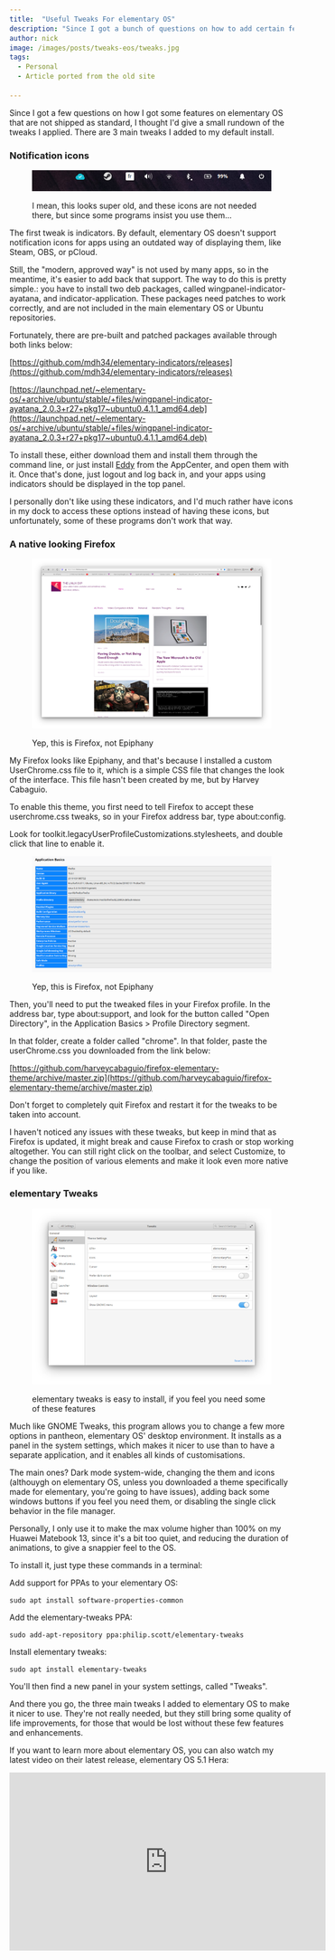 ```yaml
---
title:  "Useful Tweaks For elementary OS"
description: "Since I got a bunch of questions on how to add certain features to elementary OS, here are some easy, useful tweaks you can apply."
author: nick
image: /images/posts/tweaks-eos/tweaks.jpg
tags:
  - Personal
  - Article ported from the old site

---
```

Since I got a few questions on how I got some features on elementary OS that are not shipped as standard, I thought I'd give a small rundown of the tweaks I applied. There are 3 main tweaks I added to my default install.


### Notification icons
<figure markdown="1">

![Notification Tray](/images/posts/tweaks-eos/notifs.png)

<figcaption>I mean, this looks super old, and these icons are not needed there, but since some programs insist you use them...</figcaption>
</figure>

The first tweak is indicators. By default, elementary OS doesn't support notification icons for apps using an outdated way of displaying them, like Steam, OBS, or pCloud. 

Still, the "modern, approved way" is not used by many apps, so in the meantime, it's easier to add back that support. The way to do this is pretty simple.: you have to install two deb packages, called wingpanel-indicator-ayatana, and indicator-application. These packages need patches to work correctly, and are not included in the main elementary OS or Ubuntu repositories. 

Fortunately, there are pre-built and patched packages available through both links below:

[https://github.com/mdh34/elementary-indicators/releases](https://github.com/mdh34/elementary-indicators/releases)

[https://launchpad.net/~elementary-os/+archive/ubuntu/stable/+files/wingpanel-indicator-ayatana_2.0.3+r27+pkg17~ubuntu0.4.1.1_amd64.deb](https://launchpad.net/~elementary-os/+archive/ubuntu/stable/+files/wingpanel-indicator-ayatana_2.0.3+r27+pkg17~ubuntu0.4.1.1_amd64.deb)

To install these, either download them and install them through the command line, or just install [Eddy](https://appcenter.elementary.io/com.github.donadigo.eddy/) from the AppCenter, and open them with it. Once that's done, just logout and log back in, and your apps using indicators should be displayed in the top panel.

I personally don't like using these indicators, and I'd much rather have icons in my dock to access these options instead of having these icons, but unfortunately, some of these programs don't work that way.

### A native looking Firefox
<figure markdown="1">

![Firefox](/images/posts/tweaks-eos/firefox.png)

<figcaption>Yep, this is Firefox, not Epiphany</figcaption>
</figure>

My Firefox looks like Epiphany, and that's because I installed a custom UserChrome.css file to it, which is a simple CSS file that changes the look of the interface. This file hasn't been created by me, but by Harvey Cabaguio.

To enable this theme, you first need to tell Firefox to accept these userchrome.css tweaks, so in your Firefox address bar, type about:config.

Look for toolkit.legacyUserProfileCustomizations.stylesheets, and double click that line to enable it.

<figure markdown="1">

![Firefox Profile](/images/posts/tweaks-eos/firefoxprofile.png)

<figcaption>Yep, this is Firefox, not Epiphany</figcaption>
</figure>


Then, you'll need to put the tweaked files in your Firefox profile. In the address bar, type about:support, and look for the button called "Open Directory", in the Application Basics > Profile Directory segment.

In that folder, create a folder called "chrome". In that folder, paste the userChrome.css you downloaded from the link below:

[https://github.com/harveycabaguio/firefox-elementary-theme/archive/master.zip](https://github.com/harveycabaguio/firefox-elementary-theme/archive/master.zip)

Don't forget to completely quit Firefox and restart it for the tweaks to be taken into account.

I haven't noticed any issues with these tweaks, but keep in mind that as Firefox is updated, it might break and cause Firefox to crash or stop working altogether. You can still right click on the toolbar, and select Customize, to change the position of various elements and make it look even more native if you like.

### elementary Tweaks
<figure markdown="1">

![elementary Tweaks](/images/posts/tweaks-eos/elementary-tweaks.png)

<figcaption>elementary tweaks is easy to install, if you feel you need some of these features </figcaption>
</figure>

Much like GNOME Tweaks, this program allows you to change a few more options in pantheon, elementary OS' desktop environment. It installs as a panel in the system settings, which makes it nicer to use than to have a separate application, and it enables all kinds of customisations.

The main ones? Dark mode system-wide, changing the them and icons (althouygh on elementary OS, unless you downloaded a theme specifically made for elementary, you're going to have issues), adding back some windows buttons if you feel you need them, or disabling the single click behavior in the file manager.

Personally, I only use it to make the max volume higher than 100% on my Huawei Matebook 13, since it's a bit too quiet, and reducing the duration of animations, to give a snappier feel to the OS.

To install it, just type these commands in a terminal:

Add support for PPAs to your elementary OS:

    sudo apt install software-properties-common


Add the elementary-tweaks PPA:

    sudo add-apt-repository ppa:philip.scott/elementary-tweaks


Install elementary tweaks:

    sudo apt install elementary-tweaks


You'll then find a new panel in your system settings, called "Tweaks".


And there you go, the three main tweaks I added to elementary OS to make it nicer to use. They're not really needed, but they still bring some quality of life improvements, for those that would be lost without these few features and enhancements.

If you want to learn more about elementary OS, you can also watch my latest video on their latest release, elementary OS 5.1 Hera:

<p align="center" ><iframe width="560" height="315" src="https://www.youtube.com/embed/rpjyCeUhQlM" frameborder="0" allow="accelerometer; autoplay; encrypted-media; gyroscope; picture-in-picture" allowfullscreen></iframe></p>



